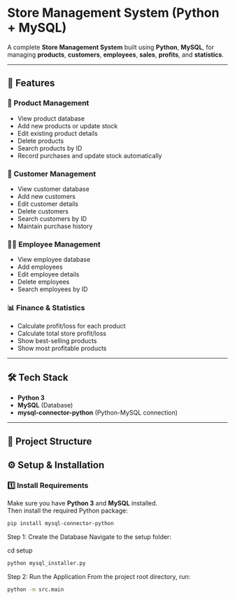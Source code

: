 # Store Management System (Python + MySQL)

A complete **Store Management System** built using **Python**, **MySQL**, for managing **products**, **customers**, **employees**, **sales**, **profits**, and **statistics**.  


---

## 🚀 Features

### 🛒 Product Management
- View product database
- Add new products or update stock
- Edit existing product details
- Delete products
- Search products by ID
- Record purchases and update stock automatically

### 👥 Customer Management
- View customer database
- Add new customers
- Edit customer details
- Delete customers
- Search customers by ID
- Maintain purchase history

### 🧑‍💼 Employee Management
- View employee database
- Add employees
- Edit employee details
- Delete employees
- Search employees by ID

### 📊 Finance & Statistics
- Calculate profit/loss for each product
- Calculate total store profit/loss
- Show best-selling products
- Show most profitable products

---

## 🛠️ Tech Stack
- **Python 3**
- **MySQL** (Database)
- **mysql-connector-python** (Python-MySQL connection)

---

## 📂 Project Structure
## ⚙️ Setup & Installation

### 1️⃣ Install Requirements
Make sure you have **Python 3** and **MySQL** installed.  
Then install the required Python package:
```bash
pip install mysql-connector-python
```
Step 1: Create the Database
Navigate to the setup folder:

cd setup
```bash
python mysql_installer.py
```

Step 2: Run the Application
From the project root directory, run:

```bash
python -m src.main
```
